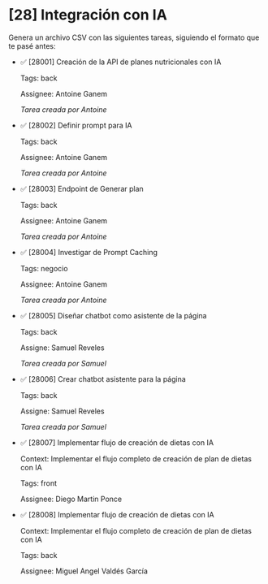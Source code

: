 # [28] Integración con IA

Genera un archivo CSV con las siguientes tareas, siguiendo el formato que te pasé antes:

- ✅ [28001] Creación de la API de planes nutricionales con IA

  Tags: back

  Assignee: Antoine Ganem

  _Tarea creada por Antoine_

- ✅ [28002] Definir prompt para IA

  Tags: back

  Assignee: Antoine Ganem

  _Tarea creada por Antoine_

- ✅ [28003] Endpoint de Generar plan

  Tags: back

  Assignee: Antoine Ganem

  _Tarea creada por Antoine_

- ✅ [28004] Investigar de Prompt Caching

  Tags: negocio

  Assignee: Antoine Ganem

  _Tarea creada por Antoine_

- ✅ [28005] Diseñar chatbot como asistente de la página

  Tags: back

  Assigne: Samuel Reveles

  _Tarea creada por Samuel_

- ✅ [28006] Crear chatbot asistente para la página

  Tags: back

  Assigne: Samuel Reveles

  _Tarea creada por Samuel_

- ✅ [28007] Implementar flujo de creación de dietas con IA

  Context: Implementar el flujo completo de creación de plan de dietas con IA

  Tags: front

  Assignee: Diego Martin Ponce

- ✅ [28008] Implementar flujo de creación de dietas con IA

  Context: Implementar el flujo completo de creación de plan de dietas con IA

  Tags: back

  Assignee: Miguel Angel Valdés García

